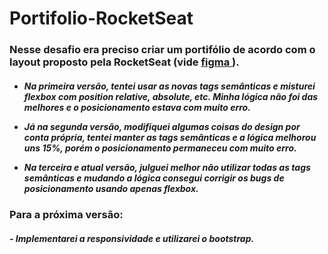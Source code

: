 # Portifolio-RocketSeat

<h3>Nesse desafio era preciso criar um portifólio de acordo com o layout proposto pela RocketSeat (vide <a href="https://www.figma.com/file/PIa3aLBj0cR6oge00X6XZh/DD-%2F-Portfolio-(Copy)?node-id=3%3A2"> figma </a>). </h3>

<h5> 

- Na primeira versão, tentei usar as novas tags semânticas e misturei flexbox com position relative, absolute, etc. Minha lógica não foi das melhores e o posicionamento estava com muito erro. 

- Já na segunda versão, modifiquei algumas coisas do design por conta própria, tentei manter as tags semânticas e a lógica melhorou uns 15%, porém o posicionamento permaneceu com muito erro.

- Na terceira e atual versão, julguei melhor não utilizar todas as tags semânticas e mudando a lógica consegui corrigir os bugs de posicionamento usando apenas flexbox.

</h5> 

<h3>
Para a próxima versão:
</3>

<h5>
- Implementarei a responsividade e utilizarei o bootstrap.
</h5>
